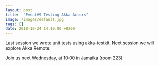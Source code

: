 ```yaml
---
layout: post
title:  "Event#9 Testing Akka Actors"
image: /images/default.jpg
tags: []
date: 2018-10-24 14:10:00 +0200
---
```


Last session we wrote unit tests using akka-testkit. Next session we will explore Akka Remote.[]()

Join us next Wednesday, at 10:00 in Jamaika (room 223)